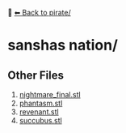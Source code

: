 📁 [⬅ Back to pirate/](../README.md)

# sanshas nation/


## Other Files
1. [nightmare_final.stl](./nightmare_final.stl)
2. [phantasm.stl](./phantasm.stl)
3. [revenant.stl](./revenant.stl)
4. [succubus.stl](./succubus.stl)